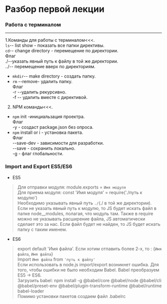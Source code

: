 # Разбор первой лекции
### Работа с терминалом 
***
1.Команды для работы с терминалом<<<.  
`ls`-- list show - показать все папки директивы.  
`cd`-- change directory - перемещение по директории.  
Флаг  
./--указать явный путь к файлу в той же директории.  
../-- перемещение вверх по директориям.    
* `mkdir`-- make directory - создать папку.  
* `rm` --remove- удалить папку.  
Флаг  
-r --удалить рекурсивно.  
-f -- удалить вместе с директивой.  
2. NPM команды<<<.  
* `npm` init -инициальзация проектра.  
Флаг  
-y  - создаст package.json без опроса.
* `npm` install or i  - установка пакета.  
Флаг  
--save-dev - зависимости для разработки.  
--save - сохранить локально.  
-g - флаг глобальности.  

### Import and Export ES5/ES6
* ES5
> Для отправки модуля: module.exports = `Имя модуля`  
> Для приема модуля: const 'Имя модуля' = require('./путь к модулю')  
Необходимо указывать явный путь `./`(./ в той же директории). Если не указать явный путь к модулю, то JS будет искать файл в папке node__modules, полагая, что модуль там. Также в require можно не указывать расширение файла, JS автоматически сделает это за нас. Если файл будет не найден, то JS будет искать папку с таким именем.  
* ES6
> export default 'Имя файла'. Если хотим отпавить более 2-х, то : {`Имя файла`, `Имя файла`}  
> Import `Имя файла` from `'путь к файлу'`  
Если использовать в node.js import/export возникнет ошибка. Для того, чтобы ошибки не было необходим Babel. Babel преобразуем ES5 -> ES6.  
Загрузить babel: npm install -g @babel/core @babel/node @babel/cli @babel/preset-env @babel/plugin-transform-runtime @babel/runtime babel-loader  
Помимо установки пакетов создаем файл .babelrc  


